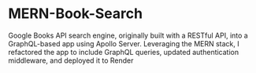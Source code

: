 # MERN-Book-Search
 Google Books API search engine, originally built with a RESTful API, into a GraphQL-based app using Apollo Server. Leveraging the MERN stack, I refactored the app to include GraphQL queries, updated authentication middleware, and deployed it to Render
